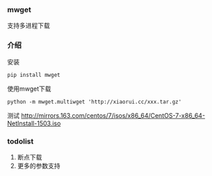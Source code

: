 ### mwget 

支持多进程下载

### 介绍

安装
```
pip install mwget
```

使用mwget下载
```
python -m mwget.multiwget 'http://xiaorui.cc/xxx.tar.gz'
```

测试
http://mirrors.163.com/centos/7/isos/x86_64/CentOS-7-x86_64-NetInstall-1503.iso

### todolist

1. 断点下载
2. 更多的参数支持
